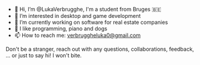 - 👋 Hi, I’m @LukaVerbrugghe, I'm a student from Bruges 🇧🇪
- 👀 I’m interested in desktop and game development
- 🌱 I’m currently working on software for real estate companies
- 💞️ I like programming, piano and dogs
- 📫 How to reach me: verbruggheluka0@gmail.com

Don't be a stranger, reach out with any questions, collaborations, feedback, ... or just to say hi! I won't bite.

<!---
professorVerbrugghe/professorVerbrugghe is a ✨ special ✨ repository because its `README.md` (this file) appears on your GitHub profile.
You can click the Preview link to take a look at your changes.
--->
